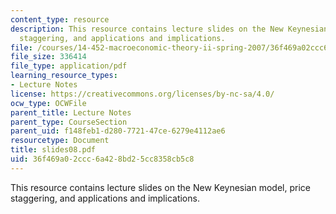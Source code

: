 ```yaml
---
content_type: resource
description: This resource contains lecture slides on the New Keynesian model, price
  staggering, and applications and implications.
file: /courses/14-452-macroeconomic-theory-ii-spring-2007/36f469a02ccc6a428bd25cc8358cb5c8_slides08.pdf
file_size: 336414
file_type: application/pdf
learning_resource_types:
- Lecture Notes
license: https://creativecommons.org/licenses/by-nc-sa/4.0/
ocw_type: OCWFile
parent_title: Lecture Notes
parent_type: CourseSection
parent_uid: f148feb1-d280-7721-47ce-6279e4112ae6
resourcetype: Document
title: slides08.pdf
uid: 36f469a0-2ccc-6a42-8bd2-5cc8358cb5c8
---
```

This resource contains lecture slides on the New Keynesian model, price staggering, and applications and implications.